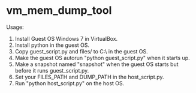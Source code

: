 # vm_mem_dump_tool

Usage:
1. Install Guest OS Windows 7 in VirtualBox.
2. Install python in the guest OS.
3. Copy guest_script.py and files/ to C:\ in the guest OS.
4. Make the guest OS autorun "python guest_script.py" when it starts up.
5. Make a snapshot named "snapshot" when the guest OS starts but before it runs guest_script.py.
5. Set your FILES_PATH and DUMP_PATH in the host_script.py.
6. Run "python host_script.py" on the host OS.
